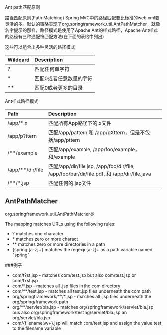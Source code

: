 Ant path匹配原则

路径匹配原则\(Path Matching\) Spring MVC中的路径匹配要比标准的web.xml要灵活的多。默认的策略实现了org.springframework.util.AntPathMatcher，就像名字提示的那样，路径模式是使用了Apache Ant的样式路径，Apache Ant样式的路径有三种通配符匹配方法\(在下面的表格中列出\)

这些可以组合出多种灵活的路径模式

| Wildcard | Description |
| :--- | :--- |
| ? | 匹配任何单字符 |
| \* | 匹配0或者任意数量的字符 |
| \*\* | 匹配0或者更多的目录 |

Ant样式路径模式

| Path | Description |
| :--- | :--- |
| /app/\*.x | 匹配所有App路径下的.x文件 |
| /app/p?ttern | 匹配/app/pattern 和 /app/pXttern，但是不包括/app/pttern |
| /\*\*/example | 匹配/app/example, /app/foo/example，和/example |
| /app/\*\*/dir/file | 匹配/app/dir/file.jsp, /app/foo/dir/file, /app/foo/bar/dir/file.pdf, 和 /app/dir/file.java |
| /\*\*/\*.jsp | 匹配任何的.jsp文件 |



## AntPathMatcher

org.springframework.util.AntPathMatcher类

The mapping matches URLs using the following rules:

* ? matches one character
* \* matches zero or more charact
* \*\* matches zero or more directories in a path
* {spring:[a-z]+} matches the regexp [a-z]+ as a path variable named "spring"

###例子
* com/t?st.jsp - matches com/test.jsp but also com/test.jsp or com/txst.jsp
* com/*.jsp - matches all .jsp files in the com directory
* com/**/test.jsp - matches all test.jsp files underneath the com path
* org/springframework/**/*.jsp - matches all .jsp files underneath the org/spring/framework path
* org/**/servlet/bla.jsp - matches org/springframework/servlet/bla.jsp bus also org/springframework/testing/servlet/bla.jsp an org/servlet/bla.jsp 
* com/{filename:\\w+}.jsp will match com/test.jsp and assign the value test to the filename variable


